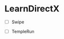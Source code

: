 # LearnDirectX


- [ ] Swipe
- [ ] TempleRun


<!-- - [ ] GogunBuntu -->
<!-- - [ ] FallGuys -->
<!-- - [ ] KartRider -->
<!-- - [ ] Axe.io -->
<!-- - [ ] Rider -->
<!-- - [ ] MineCraft -->
<!-- - [ ] TapSonic -->
<!-- - [ ] TankHero -->
<!-- - [ ] GolfIt -->
<!-- - [ ] BounceBall -->
<!-- - [ ]  -->
<!-- - [ ]  -->
